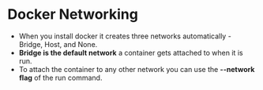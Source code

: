 # Docker Networking
- When you install docker it creates three networks automatically - Bridge, Host, and None. 
- **Bridge is the default network** a container gets attached to when it is run. 
- To attach the container to any other network you can use the **--network flag** of the run command.

